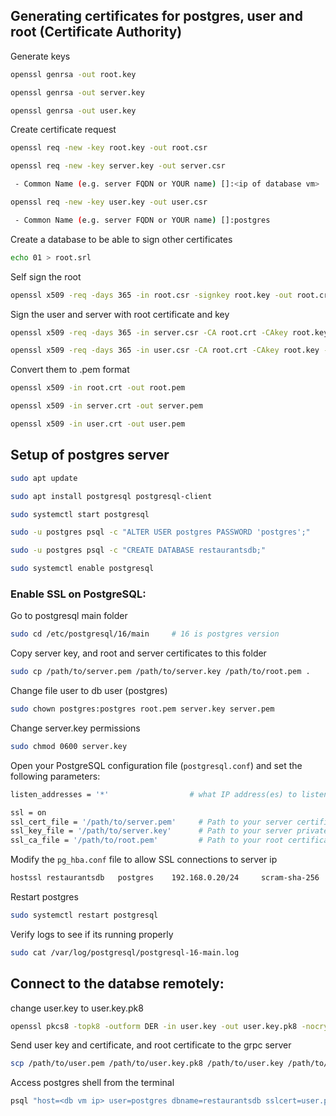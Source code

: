 ## Generating certificates for postgres, user and root (Certificate Authority)
Generate keys
```sh
openssl genrsa -out root.key
```
```sh
openssl genrsa -out server.key
```
```sh
openssl genrsa -out user.key
```
Create certificate request
```sh
openssl req -new -key root.key -out root.csr
```
```sh
openssl req -new -key server.key -out server.csr

 - Common Name (e.g. server FQDN or YOUR name) []:<ip of database vm>
```
```sh
openssl req -new -key user.key -out user.csr

 - Common Name (e.g. server FQDN or YOUR name) []:postgres
```
Create a database to be able to sign other certificates
```sh
echo 01 > root.srl
```
Self sign the root
```sh
openssl x509 -req -days 365 -in root.csr -signkey root.key -out root.crt
```
Sign the user and server with root certificate and key
```sh
openssl x509 -req -days 365 -in server.csr -CA root.crt -CAkey root.key -out server.crt
```
```sh
openssl x509 -req -days 365 -in user.csr -CA root.crt -CAkey root.key -out user.crt
```
Convert them to .pem format
```sh
openssl x509 -in root.crt -out root.pem
```
```sh
openssl x509 -in server.crt -out server.pem
```
```sh
openssl x509 -in user.crt -out user.pem
```



## Setup of postgres server
```sh
sudo apt update
```
```sh
sudo apt install postgresql postgresql-client
```
```sh
sudo systemctl start postgresql
```
```sh
sudo -u postgres psql -c "ALTER USER postgres PASSWORD 'postgres';"
```
```sh
sudo -u postgres psql -c "CREATE DATABASE restaurantsdb;"
```
```sh
sudo systemctl enable postgresql
```
### Enable SSL on PostgreSQL:
Go to postgresql main folder
```sh
sudo cd /etc/postgresql/16/main     # 16 is postgres version 
```
Copy server key, and root and server certificates to this folder
```sh
sudo cp /path/to/server.pem /path/to/server.key /path/to/root.pem .
```
Change file user to db user (postgres)
```sh
sudo chown postgres:postgres root.pem server.key server.pem 
```
Change server.key permissions
```sh
sudo chmod 0600 server.key
```
Open your PostgreSQL configuration file (`postgresql.conf`) and set the following parameters:
```sh
listen_addresses = '*'                  # what IP address(es) to listen on;

ssl = on
ssl_cert_file = '/path/to/server.pem'     # Path to your server certificate
ssl_key_file = '/path/to/server.key'      # Path to your server private key
ssl_ca_file = '/path/to/root.pem'         # Path to your root certificate 
```

Modify the `pg_hba.conf` file to allow SSL connections to server ip
```sh
hostssl	restaurantsdb	postgres	192.168.0.20/24		scram-sha-256	clientcert=verify-full
```
Restart postgres 
```sh
sudo systemctl restart postgresql
```
Verify logs to see if its running properly
```sh
sudo cat /var/log/postgresql/postgresql-16-main.log
```

## Connect to the databse remotely:
change user.key to user.key.pk8
```sh
openssl pkcs8 -topk8 -outform DER -in user.key -out user.key.pk8 -nocrypt
```
Send user key and certificate, and root certificate to the grpc server
```sh
scp /path/to/user.pem /path/to/user.key.pk8 /path/to/user.key /path/to/root.pem <server vm user>@<server vm ip>:$HOME/
```
Access postgres shell from the terminal 
```sh
psql "host=<db vm ip> user=postgres dbname=restaurantsdb sslcert=user.pem sslkey=user.key sslrootcert=root.pem sslmode=verify-full"
```
